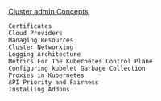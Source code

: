 [Cluster admin Concepts](https://kubernetes.io/docs/concepts/cluster-administration/)

```
Certificates
Cloud Providers
Managing Resources
Cluster Networking
Logging Architecture
Metrics For The Kubernetes Control Plane
Configuring kubelet Garbage Collection
Proxies in Kubernetes
API Priority and Fairness
Installing Addons
```